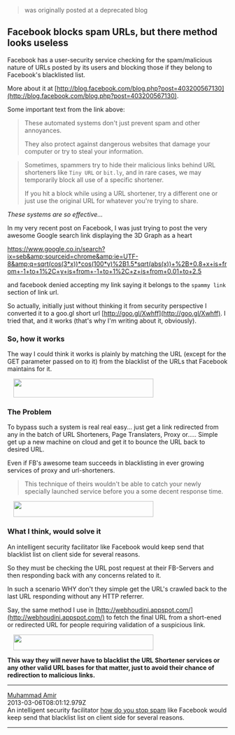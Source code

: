 > was originally posted at a deprecated blog

## Facebook blocks spam URLs, but there method looks useless

Facebook has a user-security service checking for the spam/malicious nature of URLs posted by its users and blocking those if they belong to Facebook's blacklisted list.

More about it at [http://blog.facebook.com/blog.php?post=403200567130](http://blog.facebook.com/blog.php?post=403200567130).

Some important text from the link above:

> These automated systems don't just prevent spam and other annoyances.
>
> They also protect against dangerous websites that damage your computer or try to steal your information.

> Sometimes, spammers try to hide their malicious links behind URL shorteners like `Tiny URL` or `bit.ly`, and in rare cases, we may temporarily block all use of a specific shortener.
>
> If you hit a block while using a URL shortener, try a different one or just use the original URL for whatever you're trying to share.

*These systems are so effective...*

In my very recent post on Facebook, I was just trying to post the very awesome Google search link displaying the 3D Graph as a heart

<a href="https://www.google.co.in/search?ix=seb&amp;sourceid=chrome&amp;ie=UTF-8&amp;q=sqrt(cos(3*x))*cos(100*y)%2B1.5*sqrt(abs(x))+%2B+0.8+x+is+from+-1+to+1%2C+y+is+from+-1+to+1%2C+z+is+from+0.01+to+2.5">https://www.google.co.in/search?ix=seb&amp;sourceid=chrome&amp;ie=UTF-8&amp;q=sqrt(cos(3*x))*cos(100*y)%2B1.5*sqrt(abs(x))+%2B+0.8+x+is+from+-1+to+1%2C+y+is+from+-1+to+1%2C+z+is+from+0.01+to+2.5</a>

and facebook denied accepting my link saying it belongs to the `spammy link` section of link url.

So actually, initially just without thinking it from security perspective I converted it to a goo.gl short url [http://goo.gl/Xwhff](http://goo.gl/Xwhff). I tried that, and it works (that's why I'm writing about it, obviously).

### So, how it works

The way I could think it works is plainly by matching the URL (except for the GET parameter passed on to it) from the blacklist of the URLs that Facebook maintains for it.

<a href="http://4.bp.blogspot.com/-EbavpRUg5Kk/T3dZOwZCU-I/AAAAAAAAAz0/oCUYgLqCYMM/s1600/fb_linkWork.jpg" imageanchor="1" style="margin-left: 1em; margin-right: 1em;">
  <img border="0" height="43" src="http://4.bp.blogspot.com/-EbavpRUg5Kk/T3dZOwZCU-I/AAAAAAAAAz0/oCUYgLqCYMM/s320/fb_linkWork.jpg" width="320" />
</a>

### The Problem

To bypass such a system is real real easy... just get a link redirected from any in the batch of URL Shorteners, Page Translaters, Proxy or..... Simple get up a new machine on cloud and get it to bounce the URL back to desired URL.

Even if FB's awesome team succeeds in blacklisting in ever growing services of proxy and url-shorteners.

>This technique of theirs wouldn't be able to catch your newly specially launched service before you a some decent response time.


<a href="http://1.bp.blogspot.com/-3oF3M8bZhPU/T3dZKG5NIwI/AAAAAAAAAzk/YLZHxmw_R-w/s1600/fb_linkProblem.jpg" imageanchor="1" style="margin-left: 1em; margin-right: 1em;">
  <img border="0" height="36" src="http://1.bp.blogspot.com/-3oF3M8bZhPU/T3dZKG5NIwI/AAAAAAAAAzk/YLZHxmw_R-w/s320/fb_linkProblem.jpg" width="320" />
</a>

### What I think, would solve it

An intelligent security facilitator like Facebook would keep send that blacklist list on client side for several reasons.

So they must be checking the URL post request at their FB-Servers and then responding back with any concerns related to it.

In such a scenario WHY don't they simple get the URL's crawled back to the last URL responding without any HTTP referrer.

Say, the same method I use in [http://webhoudini.appspot.com/](http://webhoudini.appspot.com/) to fetch the final URL from a short-ened or redirected URL for people requiring validation of a suspicious link.

<a href="http://1.bp.blogspot.com/-rHCIUokVDQs/T3dZMt6oUpI/AAAAAAAAAzs/-0q_dU2G510/s1600/fb_linkSolution.jpg" imageanchor="1" style="margin-left: 1em; margin-right: 1em;">
  <img border="0" height="36" src="http://1.bp.blogspot.com/-rHCIUokVDQs/T3dZMt6oUpI/AAAAAAAAAzs/-0q_dU2G510/s320/fb_linkSolution.jpg" width="320" />
</a>

**This way they will never have to blacklist the URL Shortener services or any other valid URL bases for that matter, just to avoid their chance of redirection to malicious links.**

---

<div class="css-full-comments-content js-full-comments-content">
  <div class="css-full-comment js-full-comment">
    <div class="css-comment-user-link js-comment-user-link">
      <a href="http://www.blogger.com/profile/01813150344575149922">
        <div class="css-comment-name js-comment-name">Muhammad Amir</div>
      </a>
      <div class="css-comment-date js-comment-date">2013-03-06T08:01:12.979Z</div>
    </div>
    <div class="css-comment-title js-comment-title">
      An intelligent security facilitator <a href="http://www.howdoyoustopspam.com" rel="nofollow">how do you stop spam</a>   like Facebook would keep send that blacklist list on client side for several reasons.
    </div>
  </div>
</div>

---
